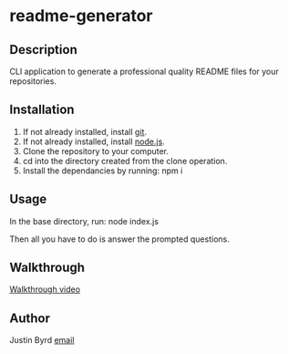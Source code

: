 # readme-generator

## Description

CLI application to generate a professional quality README files for your repositories.

## Installation

1. If not already installed, install [git](https://git-scm.com/).
2. If not already installed, install [node.js](https://nodejs.org/).
3. Clone the repository to your computer.
4. cd into the directory created from the clone operation.
5. Install the dependancies by running: npm i

## Usage

In the base directory, run: node index.js

Then all you have to do is answer the prompted questions.

## Walkthrough

[Walkthrough video](https://drive.google.com/file/d/1AdSVYXxslWgna6pcmhTZm76hZu2WkXUb/view?usp=sharing)

## Author

Justin Byrd [email](mailto:justin_byrd@hotmail.com)